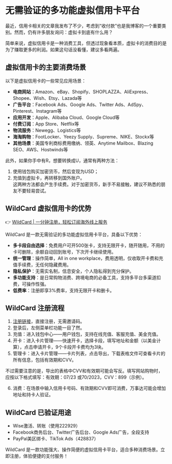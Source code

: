 # 无需验证的多功能虚拟信用卡平台

最近，信用卡相关的文章我发布了不少，考虑到“收付款”也是我博客的一个重要类别。然而，仍有许多朋友询问：虚拟卡到底有什么用？

简单来说，虚拟信用卡是一种消费工具，但透过现象看本质，虚拟卡的消费目的是为了赚取更多的利润。如果这句话没看懂，建议多看两遍。

## 虚拟信用卡的主要消费场景

以下是虚拟信用卡的一些常见应用场景：

- **电商网站**：Amazon、eBay、Shopify、SHOPLAZZA、AliExpress、Shopee、Wish、Etsy、Lazada等  
- **广告平台**：Facebook Ads、Google Ads、Twitter Ads、AdSpy、Pinterest、Instagram等  
- **应用开发**：Apple、Alibaba Cloud、Google Cloud等  
- **付费订阅**：App Store、Netflix等  
- **物流服务**：Newegg、Logistics等  
- **海淘购物**：FootLocker、Yeezy Supply、Supreme、NIKE、Stockx等  
- **其他场景**：美国专利商标费用缴纳、领英、Anytime Mailbox、Blazing SEO、AWS、Hostwinds等  

此外，如果你手中有R，想要转换成U，通常有两种方法：  
1. 使用钱包购买加密货币，然后变现为USD；  
2. 充值到虚拟卡，再转移到国外账户。  
这两种方法都会产生手续费。对于加密货币，新手不易接触，建议不熟悉的朋友不要轻易尝试。

## WildCard 虚拟信用卡的优势

👉 [WildCard | 一分钟注册，轻松订阅海外线上服务](https://bbtdd.com/WildCard)

WildCard 是一款无需验证的多功能虚拟信用卡平台，具备以下优势：  
- **多卡段自由选择**：免费用户可开500张卡，支持无限开卡，随开随用，不用的卡可删除，余额自动回到账号，下次开卡继续使用。  
- **统一管理**：操作简单，All in one workplace，费用透明，仅收取开卡费和充值手续费，无任何隐藏费用。  
- **隐私保护**：无需实名制，信息安全，个人隐私得到充分保护。  
- **多功能支持**：是日常购物消费、跨境电商的必备工具，支持多平台多渠道扣费，可操作性强。  
- **低费率**：注册即享3%费率，支持无限开卡和删卡。  

## WildCard 注册流程

1. [注册链接](https://bbtdd.com/WildCard)，直接注册，无需邀请码。  
2. 登录后，左侧菜单栏功能一目了然。  
3. 充值：进入钱包中心——用户钱包，支持在线充值、客服充值、美金充值。  
4. 开卡：进入卡片管理——快速开卡，选择卡段，填写地址和金额（以美金计算），点击申请开卡，9个卡段开卡费均为3块。  
5. 管理卡：进入卡片管理——卡片列表，点击导出，下载表格文件可查看卡片的所有信息，包括有效期和CVV。  

不过需要注意的是，导出的表格中CVV和有效期可能会写反。填写网站购物时，应按以下格式填写：有效期：07/23 或70/2023，CVV：899（示例）。  

6. 消费：在场景中输入信用卡号码、有效期和CVV即可消费，万事达可能会增加地址和持卡人验证。  

## WildCard 已验证用途
- Wise激活、转账（使用222929）  
- Facebook商务后台、Twitter广告后台、Google Ads广告，全段支持  
- PayPal美区绑卡、TikTok Ads（428837）  

WildCard 是一款功能强大、操作简便的虚拟信用卡平台，适合多种消费场景。立即注册，体验便捷的支付服务！